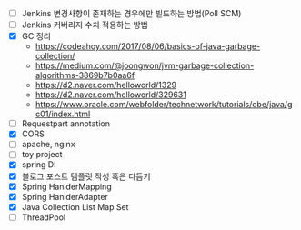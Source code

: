 - [ ] Jenkins 변경사항이 존재하는 경우에만 빌드하는 방법(Poll SCM)
- [ ] Jenkins 커버리지 수치 적용하는 방법
- [x] GC 정리
    - https://codeahoy.com/2017/08/06/basics-of-java-garbage-collection/
    - https://medium.com/@joongwon/jvm-garbage-collection-algorithms-3869b7b0aa6f
    - https://d2.naver.com/helloworld/1329
    - https://d2.naver.com/helloworld/329631
    - https://www.oracle.com/webfolder/technetwork/tutorials/obe/java/gc01/index.html
- [ ] Requestpart annotation
- [x] CORS
- [ ] apache, nginx
- [ ] toy project
- [x] spring DI
- [x] 블로그 포스트 템플릿 작성 혹은 다듬기
- [x] Spring HanlderMapping
- [x] Spring HanlderAdapter
- [x] Java Collection List Map Set
- [ ] ThreadPool
